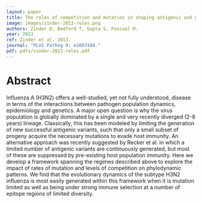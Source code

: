 ```yaml
---
layout: paper
title: The roles of competition and mutation in shaping antigenic and genetic diversity in influenza
image: images/zinder-2013-roles.png
authors: Zinder D, Bedford T, Gupta S, Pascual M.
year: 2013
ref: Zinder et al. 2013.
journal: "PLoS Pathog 9: e1003104."
pdf: pdfs/zinder-2013-roles.pdf
---
```


# Abstract

Influenza A (H3N2) offers a well-studied, yet not fully understood, disease in terms of the interactions between pathogen population dynamics, epidemiology and genetics. A major open question is why the virus population is globally dominated by a single and very recently diverged (2-8 years) lineage. Classically, this has been modeled by limiting the generation of new successful antigenic variants, such that only a small subset of progeny acquire the necessary mutations to evade host immunity. An alternative approach was recently suggested by Recker et al. in which a limited number of antigenic variants are continuously generated, but most of these are suppressed by pre-existing host population immunity. Here we develop a framework spanning the regimes described above to explore the impact of rates of mutation and levels of competition on phylodynamic patterns. We find that the evolutionary dynamics of the subtype H3N2 influenza is most easily generated within this framework when it is mutation limited as well as being under strong immune selection at a number of epitope regions of limited diversity.

